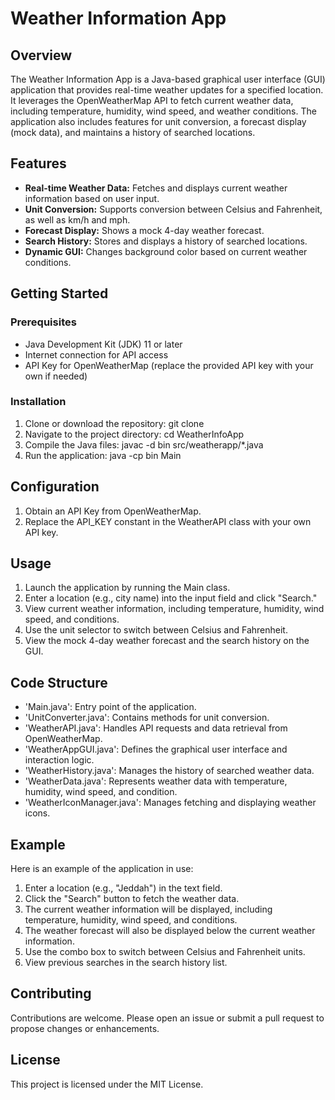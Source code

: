 # Weather Information App

## Overview

The Weather Information App is a Java-based graphical user interface (GUI) application that provides real-time weather updates for a specified location. It leverages the OpenWeatherMap API to fetch current weather data, including temperature, humidity, wind speed, and weather conditions. The application also includes features for unit conversion, a forecast display (mock data), and maintains a history of searched locations.

## Features

- **Real-time Weather Data:** Fetches and displays current weather information based on user input.
- **Unit Conversion:** Supports conversion between Celsius and Fahrenheit, as well as km/h and mph.
- **Forecast Display:** Shows a mock 4-day weather forecast.
- **Search History:** Stores and displays a history of searched locations.
- **Dynamic GUI:** Changes background color based on current weather conditions.

## Getting Started

### Prerequisites

- Java Development Kit (JDK) 11 or later
- Internet connection for API access
- API Key for OpenWeatherMap (replace the provided API key with your own if needed)

### Installation

1. Clone or download the repository:
   git clone <repository-url>
2. Navigate to the project directory:
   cd WeatherInfoApp
3. Compile the Java files:
   javac -d bin src/weatherapp/*.java
4. Run the application:
   java -cp bin Main

## Configuration

1. Obtain an API Key from OpenWeatherMap.
2. Replace the API_KEY constant in the WeatherAPI class with your own API key.

## Usage

1. Launch the application by running the Main class.
2. Enter a location (e.g., city name) into the input field and click "Search."
3. View current weather information, including temperature, humidity, wind speed, and conditions.
4. Use the unit selector to switch between Celsius and Fahrenheit.
5. View the mock 4-day weather forecast and the search history on the GUI.

## Code Structure

- 'Main.java': Entry point of the application.
- 'UnitConverter.java': Contains methods for unit conversion.
- 'WeatherAPI.java': Handles API requests and data retrieval from OpenWeatherMap.
- 'WeatherAppGUI.java': Defines the graphical user interface and interaction logic.
- 'WeatherHistory.java': Manages the history of searched weather data.
- 'WeatherData.java': Represents weather data with temperature, humidity, wind speed, and condition.
- 'WeatherIconManager.java': Manages fetching and displaying weather icons.


## Example

Here is an example of the application in use:
1. Enter a location (e.g., "Jeddah") in the text field.
2. Click the "Search" button to fetch the weather data.
3. The current weather information will be displayed, including temperature, humidity, wind speed, and conditions.
4. The weather forecast will also be displayed below the current weather information.
5. Use the combo box to switch between Celsius and Fahrenheit units.
6. View previous searches in the search history list.


## Contributing

Contributions are welcome. Please open an issue or submit a pull request to propose changes or enhancements.

## License

This project is licensed under the MIT License.

